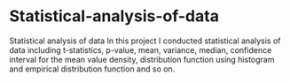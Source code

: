 # Statistical-analysis-of-data
Statistical analysis of data
In this project I conducted statistical analysis of data including t-statistics, p-value, mean, variance, median, confidence interval for the mean value density, distribution function using histogram and empirical distribution function and so on.
